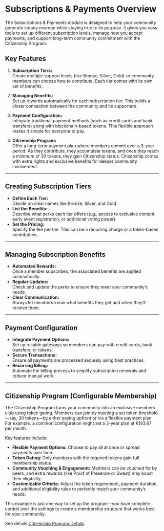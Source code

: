 # Subscriptions & Payments Overview

The Subscriptions & Payments module is designed to help your community generate steady revenue while staying true to its purpose. It gives you easy tools to set up different subscription levels, manage how you accept payments, and support long-term community commitment with the Citizenship Program.

## Key Features

1. **Subscription Tiers:**  
   Create multiple support levels (like Bronze, Silver, Gold) so community members can choose how to contribute. Each tier comes with its own set of benefits.

2. **Managing Benefits:**  
   Set up rewards automatically for each subscription tier. This builds a closer connection between the community and its supporters.

3. **Payment Configuration:**  
   Integrate traditional payment methods (such as credit cards and bank transfers) along with blockchain-based tokens. This flexible approach makes it simple for everyone to pay.

4. **Citizenship Program:**  
   Offer a long-term payment plan where members commit over a 3-year period. As they contribute, they accumulate tokens, and once they reach a minimum of 30 tokens, they gain Citizenship status. Citizenship comes with extra rights and exclusive benefits for deeper community involvement.

---

## Creating Subscription Tiers

- **Define Each Tier:**  
  Decide on clear names like Bronze, Silver, and Gold.  
- **List the Benefits:**  
  Describe what perks each tier offers (e.g., access to exclusive content, early event registration, or additional voting power).  
- **Set the Pricing:**  
  Specify the fee per tier. This can be a recurring charge or a token-based contribution.

---

## Managing Subscription Benefits

- **Automated Rewards:**  
  Once a member subscribes, the associated benefits are applied automatically.  
- **Regular Updates:**  
  Check and update the perks to ensure they meet your community’s needs.  
- **Clear Communication:**  
  Always let members know what benefits they get and when they’ll receive them.

---

## Payment Configuration

- **Integrate Payment Options:**  
  Set up reliable gateways so members can pay with credit cards, bank transfers, or tokens.  
- **Secure Transactions:**  
  Ensure all payments are processed securely using best practices.  
- **Recurring Billing:**  
  Automate the billing process to simplify subscription renewals and reduce manual work.

---

## Citizenship Program (Configurable Membership)

The Citizenship Program turns your community into an exclusive members club using token gating. Members can join by meeting a set token threshold—say, 30 tokens—by either paying upfront or via a flexible payment plan. For example, a common configuration might set a 3-year plan at €193.67 per month. 

Key features include:
- **Flexible Payment Options:** Choose to pay all at once or spread payments over time.
- **Token Gating:** Only members with the required tokens gain full membership status.
- **Community Vouching & Engagement:** Members can be vouched for by peers, and extra rewards (like Proof of Presence or Sweat) may boost their eligibility.
- **Customizable Criteria:** Adjust the token requirement, payment duration, and additional eligibility rules to perfectly match your community’s needs.

This example is just one way to set up the program—you have complete control over the settings to create a membership structure that works best for your community.

See details [Citizenship Program Details](citizenship-program.md)